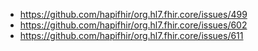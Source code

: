 * https://github.com/hapifhir/org.hl7.fhir.core/issues/499
* https://github.com/hapifhir/org.hl7.fhir.core/issues/602
* https://github.com/hapifhir/org.hl7.fhir.core/issues/611